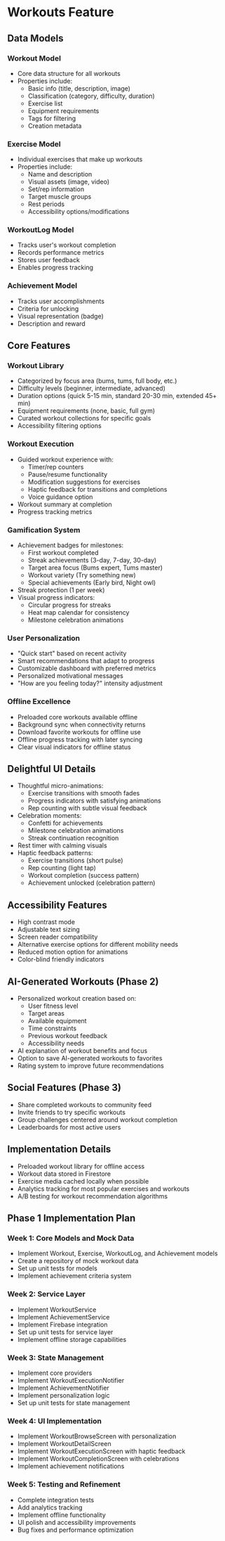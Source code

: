# Workouts Feature

## Data Models

### Workout Model
- Core data structure for all workouts
- Properties include:
  - Basic info (title, description, image)
  - Classification (category, difficulty, duration)
  - Exercise list
  - Equipment requirements
  - Tags for filtering
  - Creation metadata

### Exercise Model
- Individual exercises that make up workouts
- Properties include:
  - Name and description
  - Visual assets (image, video)
  - Set/rep information
  - Target muscle groups
  - Rest periods
  - Accessibility options/modifications

### WorkoutLog Model
- Tracks user's workout completion
- Records performance metrics
- Stores user feedback
- Enables progress tracking

### Achievement Model
- Tracks user accomplishments
- Criteria for unlocking
- Visual representation (badge)
- Description and reward

## Core Features

### Workout Library
- Categorized by focus area (bums, tums, full body, etc.)
- Difficulty levels (beginner, intermediate, advanced)
- Duration options (quick 5-15 min, standard 20-30 min, extended 45+ min)
- Equipment requirements (none, basic, full gym)
- Curated workout collections for specific goals
- Accessibility filtering options

### Workout Execution
- Guided workout experience with:
  - Timer/rep counters
  - Pause/resume functionality
  - Modification suggestions for exercises
  - Haptic feedback for transitions and completions
  - Voice guidance option
- Workout summary at completion
- Progress tracking metrics

### Gamification System
- Achievement badges for milestones:
  - First workout completed
  - Streak achievements (3-day, 7-day, 30-day)
  - Target area focus (Bums expert, Tums master)
  - Workout variety (Try something new)
  - Special achievements (Early bird, Night owl)
- Streak protection (1 per week)
- Visual progress indicators:
  - Circular progress for streaks
  - Heat map calendar for consistency
  - Milestone celebration animations

### User Personalization
- "Quick start" based on recent activity
- Smart recommendations that adapt to progress
- Customizable dashboard with preferred metrics
- Personalized motivational messages
- "How are you feeling today?" intensity adjustment

### Offline Excellence
- Preloaded core workouts available offline
- Background sync when connectivity returns
- Download favorite workouts for offline use
- Offline progress tracking with later syncing
- Clear visual indicators for offline status

## Delightful UI Details
- Thoughtful micro-animations:
  - Exercise transitions with smooth fades
  - Progress indicators with satisfying animations
  - Rep counting with subtle visual feedback
- Celebration moments:
  - Confetti for achievements
  - Milestone celebration animations
  - Streak continuation recognition
- Rest timer with calming visuals
- Haptic feedback patterns:
  - Exercise transitions (short pulse)
  - Rep counting (light tap)
  - Workout completion (success pattern)
  - Achievement unlocked (celebration pattern)

## Accessibility Features
- High contrast mode
- Adjustable text sizing
- Screen reader compatibility
- Alternative exercise options for different mobility needs
- Reduced motion option for animations
- Color-blind friendly indicators

## AI-Generated Workouts (Phase 2)
- Personalized workout creation based on:
  - User fitness level
  - Target areas
  - Available equipment
  - Time constraints
  - Previous workout feedback
  - Accessibility needs
- AI explanation of workout benefits and focus
- Option to save AI-generated workouts to favorites
- Rating system to improve future recommendations

## Social Features (Phase 3)
- Share completed workouts to community feed
- Invite friends to try specific workouts
- Group challenges centered around workout completion
- Leaderboards for most active users

## Implementation Details
- Preloaded workout library for offline access
- Workout data stored in Firestore
- Exercise media cached locally when possible
- Analytics tracking for most popular exercises and workouts
- A/B testing for workout recommendation algorithms

## Phase 1 Implementation Plan

### Week 1: Core Models and Mock Data
- Implement Workout, Exercise, WorkoutLog, and Achievement models
- Create a repository of mock workout data
- Set up unit tests for models
- Implement achievement criteria system

### Week 2: Service Layer
- Implement WorkoutService
- Implement AchievementService
- Implement Firebase integration
- Set up unit tests for service layer
- Implement offline storage capabilities

### Week 3: State Management
- Implement core providers
- Implement WorkoutExecutionNotifier
- Implement AchievementNotifier
- Implement personalization logic
- Set up unit tests for state management

### Week 4: UI Implementation
- Implement WorkoutBrowseScreen with personalization
- Implement WorkoutDetailScreen
- Implement WorkoutExecutionScreen with haptic feedback
- Implement WorkoutCompletionScreen with celebrations
- Implement achievement notifications

### Week 5: Testing and Refinement
- Complete integration tests
- Add analytics tracking
- Implement offline functionality
- UI polish and accessibility improvements
- Bug fixes and performance optimization